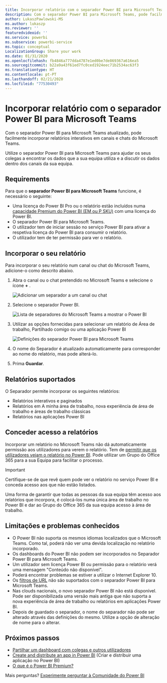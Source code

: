 ```yaml
---
title: Incorporar relatório com o separador Power BI para Microsoft Teams
description: Com o separador Power BI para Microsoft Teams, pode facilmente incorporar relatórios interativos em canais e chats.
author: LukaszPawlowski-MS
ms.author: lukaszp
ms.reviewer: ''
featuredvideoid: ''
ms.service: powerbi
ms.subservice: powerbi-service
ms.topic: conceptual
LocalizationGroup: Share your work
ms.date: 01/31/2020
ms.openlocfilehash: fb4846a777dda4787e1ed0be7de869367a616ea5
ms.sourcegitcommit: b22a9a43f61ed7fc0ced1924eec71b2534ac63f3
ms.translationtype: HT
ms.contentlocale: pt-PT
ms.lasthandoff: 02/21/2020
ms.locfileid: "77530493"
---
```

# <a name="embed-report-with-the-power-bi-tab-for-microsoft-teams"></a>Incorporar relatório com o separador Power BI para Microsoft Teams

Com o separador Power BI para Microsoft Teams atualizado, pode facilmente incorporar relatórios interativos em canais e chats do Microsoft Teams.

Utilize o separador Power BI para Microsoft Teams para ajudar os seus colegas a encontrar os dados que a sua equipa utiliza e a discutir os dados dentro dos canais da sua equipa.

## <a name="requirements"></a>Requirements

Para que o **separador Power BI para Microsoft Teams** funcione, é necessário o seguinte:

- Uma licença do Power BI Pro ou o relatório estão incluídos numa [capacidade Premium do Power BI (EM ou P SKU)](service-premium-what-is.md) com uma licença do Power BI.
- O separador Power BI para Microsoft Teams.
- O utilizador tem de iniciar sessão no serviço Power BI para ativar a respetiva licença do Power BI para consumir o relatório.
- O utilizador tem de ter permissão para ver o relatório.

## <a name="embed-your-report"></a>Incorporar o seu relatório
Para incorporar o seu relatório num canal ou chat do Microsoft Teams, adicione-o como descrito abaixo.

1. Abra o canal ou o chat pretendido no Microsoft Teams e selecione o ícone **+** .

    ![Adicionar um separador a um canal ou chat](media/service-embed-report-microsoft-teams/service-embed-report-microsoft-teams-add.png)

2. Selecione o separador Power BI.

    ![Lista de separadores do Microsoft Teams a mostrar o Power BI](media/service-embed-report-microsoft-teams/service-embed-report-microsoft-teams-tab.png)

3. Utilizar as opções fornecidas para selecionar um relatório de Área de trabalho, Partilhado comigo ou uma aplicação Power BI

    ![Definições do separador Power BI para Microsoft Teams](media/service-embed-report-microsoft-teams/service-embed-report-microsoft-teams-tab-settings.png)

4. O nome do Separador é atualizado automaticamente para corresponder ao nome do relatório, mas pode alterá-lo. 

5. Prima **Guardar**.

## <a name="supported-reports"></a>Relatórios suportados

O Separador permite incorporar os seguintes relatórios:

- Relatórios interativos e paginados
- Relatórios em A minha área de trabalho, nova experiência de área de trabalho e áreas de trabalho clássicas
- Relatórios nas aplicações Power BI


## <a name="grant-access-to-reports"></a>Conceder acesso a relatórios

Incorporar um relatório no Microsoft Teams não dá automaticamente permissão aos utilizadores para verem o relatório. Tem de [permitir que os utilizadores vejam o relatório no Power BI](service-share-dashboards.md). Pode utilizar um Grupo do Office 365 para a sua Equipa para facilitar o processo. 

> [!IMPORTANT]
> Certifique-se de que revê quem pode ver o relatório no serviço Power BI e conceda acesso aos que não estão listados.

Uma forma de garantir que todas as pessoas da sua equipa têm acesso aos relatórios que incorpora, é colocá-los numa única área de trabalho no Power BI e dar ao Grupo do Office 365 da sua equipa acesso à área de trabalho.

## <a name="known-issues-and-limitations"></a>Limitações e problemas conhecidos

- O Power BI não suporta os mesmos idiomas localizados que o Microsoft Teams. Como tal, poderá não ver uma devida localização no relatório incorporado.
- Os dashboards do Power BI não podem ser incorporados no Separador Power BI para Microsoft Teams.
- Um utilizador sem licença Power BI ou permissão para o relatório verá uma mensagem "Conteúdo não disponível".
- Poderá encontrar problemas se estiver a utilizar o Internet Explorer 10. <!--You can look at the [browsers support for Power BI](consumer/end-user-browsers.md) and for [Office 365](https://products.office.com/office-system-requirements#Browsers-section). -->
- Os [filtros de URL](service-url-filters.md) não são suportados com o separador Power BI para Microsoft Teams.
- Nas clouds nacionais, o novo separador Power BI não está disponível. Pode ser disponibilizada uma versão mais antiga que não suporta a nova experiência de área de trabalho ou relatórios em aplicações Power BI. 
- Depois de guardado o separador, o nome do separador não pode ser alterado através das definições do mesmo. Utilize a opção de alteração de nome para o alterar.

## <a name="next-steps"></a>Próximos passos
- [Partilhar um dashboard com colegas e outros utilizadores](service-share-dashboards.md)  
- [Create and distribute an app in Power BI](service-create-distribute-apps.md) (Criar e distribuir uma aplicação no Power BI)  
- [O que é o Power BI Premium?](service-premium-what-is.md)

Mais perguntas? [Experimente perguntar à Comunidade do Power BI](https://community.powerbi.com/)
